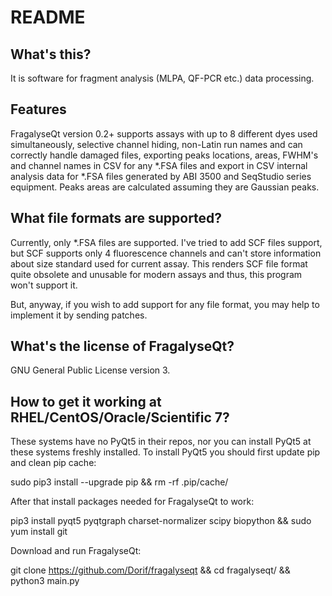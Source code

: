 # README

## What's this?

It is software for fragment analysis (MLPA, QF-PCR etc.) data processing.

## Features

FragalyseQt version 0.2+ supports assays with up to 8 different dyes used simultaneously,
selective channel hiding, non-Latin run names and can correctly handle damaged files,
exporting peaks locations, areas, FWHM's and channel names in CSV for any *.FSA files and
export in CSV internal analysis data for *.FSA files generated by ABI 3500 and SeqStudio
series equipment. Peaks areas are calculated assuming they are Gaussian peaks.

## What file formats are supported?

Currently, only *.FSA files are supported. I've tried to add SCF files support, but SCF
supports only 4 fluorescence channels and can't store information about size standard used
for current assay. This renders SCF file format quite obsolete and unusable for modern
assays and thus, this program won't support it.

But, anyway, if you wish to add support for any file format, you may help to implement it
by sending patches.

## What's the license of FragalyseQt?

GNU General Public License version 3.

## How to get it working at RHEL/CentOS/Oracle/Scientific 7?

These systems have no PyQt5 in their repos, nor you can install PyQt5 at these systems freshly
installed. To install PyQt5 you should first update pip and clean pip cache:

sudo pip3 install --upgrade pip && rm -rf .pip/cache/

After that install packages needed for FragalyseQt to work:

pip3 install pyqt5 pyqtgraph charset-normalizer scipy biopython && sudo yum install git

Download and run FragalyseQt:

git clone https://github.com/Dorif/fragalyseqt && cd fragalyseqt/ && python3 main.py
